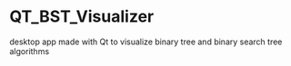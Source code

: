 # QT_BST_Visualizer
desktop app made with Qt to visualize binary tree and binary search tree algorithms
